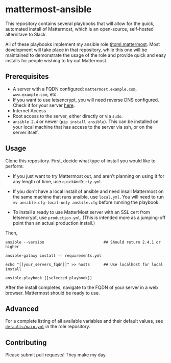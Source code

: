 # mattermost-ansible
This repository contains several playbooks that will allow for the quick, automated
install of Mattermost, which is an open-source, self-hosted alternitave to Slack.

All of these playbooks implement my ansible role [tjtoml.mattermost](https://github.com/tjtoml/ansible-role-mattermost).
Most development will take place in that repository, while this one will be maintained
to demonstrate the usage of the role and provide quick and easy installs for people
wishing to try out Mattermost.

## Prerequisites
* A server with a FQDN configured: `mattermost.example.com`, `www.example.com`, etc.
* If you want to use letsencrypt, you will need reverse DNS configured. Check it for your server [here](https://www.whatismyip.com/reverse-dns-lookup/).
* Internet Access
* Root access to the server, either directly or via `sudo`.
* `ansible 2.4` or newer (`pip install ansible`). This can be installed on your
local machine that has access to the server via ssh, or on the server itself.

## Usage
Clone this repository.
First, decide what type of install you would like to perform:

* If you just want to try Mattermost out, and aren't planning on using it for any length of time, use `quickAndDirty.yml`.

* If you don't have a local install of ansible and need insall Mattermost on the same machine that runs ansible, use `local.yml`. You will need to run `mv ansible.cfg-local-only ansbile.cfg` before running the playbook. 

* To install a ready to use MatterMost server with an SSL cert from letsencrypt, use `production.yml`. (This is intended more as a jumping-off point than an actual production install.)


Then,

```
ansible --version                          ## Should return 2.4.1 or higher

ansible-galaxy install -r requirements.yml

echo "[[your_servers_fqdn]]" >> hosts      ## Use localhost for local install

ansible-playbook [[selected_playbook]]
```
After the install completes, navigate to the FQDN of your server in a web browser.
Mattermost should be ready to use.

## Advanced
For a complete listing of all available variables and their default values, see [`defaults/main.yml`](https://github.com/tjtoml/ansible-role-mattermost/blob/v4.3.2/defaults/main.yml) in the role repository.


## Contributing
Please submit pull requests! They make my day.
